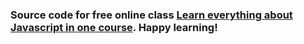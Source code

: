 ### Source code for free online class [Learn everything about Javascript in one course](https://www.sesvtutorial.com/learn-everything-about-javascript-in-one-course/). Happy learning!
